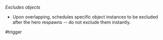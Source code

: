 *Excludes objects*

- Upon overlapping, schedules specific object instances to be excluded after the hero respawns -- do not exclude them instantly.

#trigger